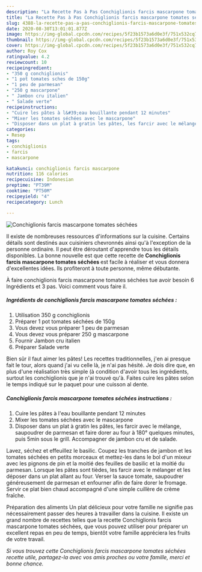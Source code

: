 ```yaml
---
description: "La Recette Pas à Pas Conchiglionis farcis mascarpone tomates séchées"
title: "La Recette Pas à Pas Conchiglionis farcis mascarpone tomates séchées"
slug: 4388-la-recette-pas-a-pas-conchiglionis-farcis-mascarpone-tomates-sechees
date: 2020-08-30T13:01:01.877Z
image: https://img-global.cpcdn.com/recipes/5f23b1573a6d0e3f/751x532cq70/conchiglionis-farcis-mascarpone-tomates-sechees-photo-principale-de-la-recette.jpg
thumbnail: https://img-global.cpcdn.com/recipes/5f23b1573a6d0e3f/751x532cq70/conchiglionis-farcis-mascarpone-tomates-sechees-photo-principale-de-la-recette.jpg
cover: https://img-global.cpcdn.com/recipes/5f23b1573a6d0e3f/751x532cq70/conchiglionis-farcis-mascarpone-tomates-sechees-photo-principale-de-la-recette.jpg
author: Roy Cox
ratingvalue: 4.2
reviewcount: 10
recipeingredient:
- "350 g conchiglionis"
- "1 pot tomates sches de 150g"
- "1 peu de parmesan"
- "250 g mascarpone"
- " Jambon cru italien"
- " Salade verte"
recipeinstructions:
- "Cuire les pâtes à l&#39;eau bouillante pendant 12 minutes"
- "Mixer les tomates séchées avec le mascarpone"
- "Disposer dans un plat à gratin les pâtes, les farcir avec le mélange, saupoudrer de parmesan et faire dorer au four à 180° quelques minutes, puis 5min sous le grill. Accompagner de jambon cru et de salade."
categories:
- Resep
tags:
- conchiglionis
- farcis
- mascarpone

katakunci: conchiglionis farcis mascarpone 
nutrition: 116 calories
recipecuisine: Indonesian
preptime: "PT39M"
cooktime: "PT50M"
recipeyield: "4"
recipecategory: Lunch

---
```



![Conchiglionis farcis mascarpone tomates séchées](https://img-global.cpcdn.com/recipes/5f23b1573a6d0e3f/751x532cq70/conchiglionis-farcis-mascarpone-tomates-sechees-photo-principale-de-la-recette.jpg)

Il existe de nombreuses ressources d'informations sur la cuisine. Certains détails sont destinés aux cuisiniers chevronnés ainsi qu'à l'exception de la personne ordinaire. Il peut être déroutant d'apprendre tous les détails disponibles. La bonne nouvelle est que cette recette de <strong> Conchiglionis farcis mascarpone tomates séchées </strong> est facile à réaliser et vous donnera d'excellentes idées. Ils profiteront à toute personne, même débutante.

<!--inarticleads1-->

À faire conchiglionis farcis mascarpone tomates séchées tue avoir besoin 6 Ingrédients et 3 pas. Voici comment vous faire il.

##### Ingrédients de conchiglionis farcis mascarpone tomates séchées :

1. Utilisation 350 g conchiglionis
1. Préparer 1 pot tomates séchées de 150g
1. Vous devez vous préparer 1 peu de parmesan
1. Vous devez vous préparer 250 g mascarpone
1. Fournir  Jambon cru italien
1. Préparer  Salade verte


Bien sûr il faut aimer les pâtes! Les recettes traditionnelles, j&#39;en ai presque fait le tour, alors quand j&#39;ai vu celle là, je n&#39;ai pas hésité. Je dois dire que, en plus d&#39;une réalisation très simple (à condition d&#39;avoir tous les ingrédients, surtout les conchiglionis que je n&#39;ai trouvé qu&#39;à. Faites cuire les pâtes selon le temps indiqué sur le paquet pour une cuisson al dente. 

<!--inarticleads2-->

##### Conchiglionis farcis mascarpone tomates séchées instructions :

1. Cuire les pâtes à l&#39;eau bouillante pendant 12 minutes
1. Mixer les tomates séchées avec le mascarpone
1. Disposer dans un plat à gratin les pâtes, les farcir avec le mélange, saupoudrer de parmesan et faire dorer au four à 180° quelques minutes, puis 5min sous le grill. Accompagner de jambon cru et de salade.


Lavez, séchez et effeuillez le basilic. Coupez les tranches de jambon et les tomates séchées en petits morceaux et mettez-les dans le bol d&#39;un mixeur avec les pignons de pin et la moitié des feuilles de basilic et la moitié du parmesan. Lorsque les pâtes sont tièdes, les farcir avec le mélanger et les déposer dans un plat allant au four. Verser la sauce tomate, saupoudrer généreusement de parmesan et enfourner afin de faire dorer le fromage. Servir ce plat bien chaud accompagné d&#39;une simple cuillère de crème fraîche. 

<!--inarticleads1-->

<p>
Préparation des aliments Un plat délicieux pour votre famille ne signifie pas nécessairement passer des heures à travailler dans la cuisine. Il existe un grand nombre de recettes telles que la recette Conchiglionis farcis mascarpone tomates séchées, que vous pouvez utiliser pour préparer un excellent repas en peu de temps, bientôt votre famille appréciera les fruits de votre travail.
</p>

<p>
<i>Si vous trouvez cette Conchiglionis farcis mascarpone tomates séchées recette utile, partagez-la avec vos amis proches ou votre famille, merci et bonne chance.</i>
</p>
